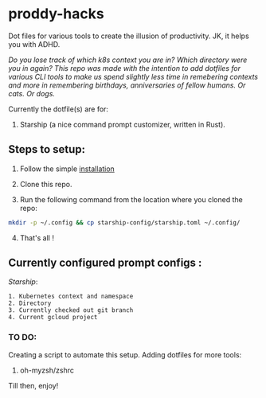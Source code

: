 # proddy-hacks
Dot files for various tools to create the illusion of productivity. JK, it helps you with ADHD.

*Do you lose track of which k8s context you are in? Which directory were you in again?
This repo was made with the intention to add dotfiles for various CLI tools to make us spend slightly less time in remebering contexts and more in remembering birthdays, anniversaries of fellow humans. Or cats. Or dogs.*

Currently the dotfile(s) are for: 
1. Starship (a nice command prompt customizer, written in Rust).

## Steps to setup:

1. Follow the simple [installation](https://starship.rs/guide/#%F0%9F%9A%80-installation)

2. Clone this repo.
3. Run the following command from the location where you cloned the repo:
```zsh
mkdir -p ~/.config && cp starship-config/starship.toml ~/.config/
```
4. That's all !

## Currently configured prompt configs :

*Starship*:

    1. Kubernetes context and namespace
    2. Directory
    3. Currently checked out git branch
    4. Current gcloud project


### TO DO:

Creating a script to automate this setup.
Adding dotfiles for more tools:
1. oh-myzsh/zshrc

Till then, enjoy!



